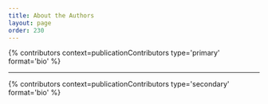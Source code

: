 ```yaml
---
title: About the Authors
layout: page
order: 230
---
```


{% contributors context=publicationContributors type='primary' format='bio' %}

---

{% contributors context=publicationContributors type='secondary' format='bio' %}
